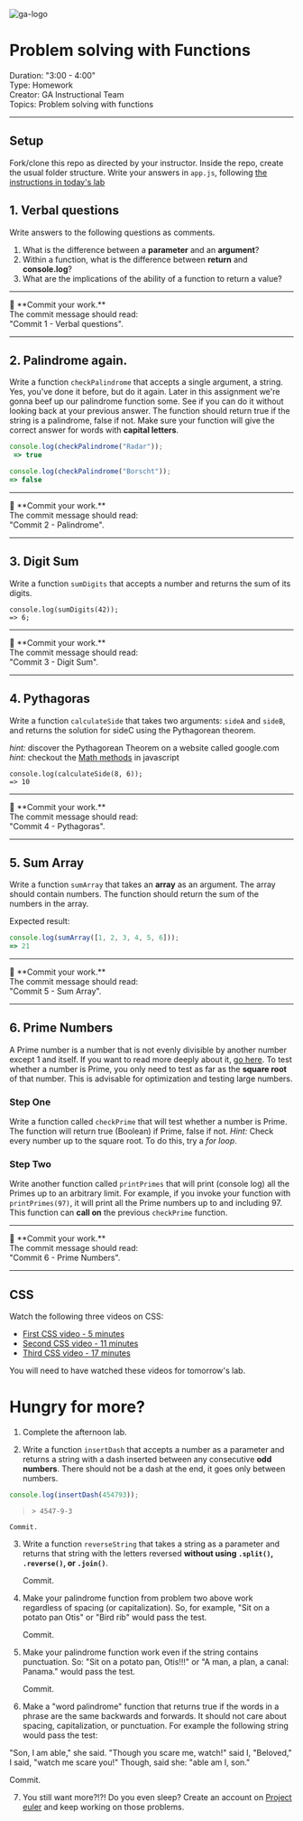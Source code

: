 ![ga-logo](https://camo.githubusercontent.com/6ce15b81c1f06d716d753a61f5db22375fa684da/68747470733a2f2f67612d646173682e73332e616d617a6f6e6177732e636f6d2f70726f64756374696f6e2f6173736574732f6c6f676f2d39663838616536633963333837313639306533333238306663663535376633332e706e67)

# Problem solving with Functions 


Duration: "3:00 - 4:00" <br>
Type: Homework<br>
Creator: GA Instructional Team<br>
Topics: Problem solving with functions<br>

---


## Setup

Fork/clone this repo as directed by your instructor. Inside the repo, create the usual folder structure. Write your answers in `app.js`, following [the instructions in today's lab](https://git.generalassemb.ly/WebDev-Connected-Classroom/functions-lab#setup)




## 1. Verbal questions

Write answers to the following questions as comments. 

1. What is the difference between a **parameter** and an **argument**?
2. Within a function, what is the difference between **return** and **console.log**?
3. What are the implications of the ability of a function to return a value?

<hr>
&#x1F534; **Commit your work.** <br>
The commit message should read: <br>
"Commit 1 - Verbal questions".
<hr>

## 2. Palindrome again.
Write a function `checkPalindrome` that accepts a single argument, a string. Yes, you've done it before, but do it again. Later in this assignment we're gonna beef up our palindrome function some. See if you can do it without looking back at your previous answer. The function should return true if the string is a palindrome, false if not. Make sure your function will give the correct answer for words with **capital letters**.

```javascript
console.log(checkPalindrome("Radar"));
 => true
```

```javascript
console.log(checkPalindrome("Borscht"));
=> false
```

<hr>
&#x1F534; **Commit your work.** <br>
The commit message should read: <br>
"Commit 2 - Palindrome".
<hr>

## 3. Digit Sum
Write a function `sumDigits` that accepts a number and returns the sum of its digits.
```
console.log(sumDigits(42));
=> 6;
```

<hr>
&#x1F534; **Commit your work.** <br>
The commit message should read: <br>
"Commit 3 - Digit Sum".
<hr>

## 4. Pythagoras
Write a function `calculateSide` that takes two arguments: `sideA` and `sideB`, and returns the solution for sideC using the Pythagorean theorem.

_hint:_ discover the Pythagorean Theorem on a website called google.com  
_hint:_ checkout the [Math methods](https://developer.mozilla.org/en-US/docs/Web/JavaScript/Reference/Global_Objects/Math) in javascript
```
console.log(calculateSide(8, 6));
=> 10
```
<hr>
&#x1F534; **Commit your work.** <br>
The commit message should read: <br>
"Commit 4 - Pythagoras".
<hr>

## 5. Sum Array
Write a function `sumArray` that takes an **array** as an argument.
The array should contain numbers. The function should return the sum of the numbers in the array.

Expected result:
```javascript
console.log(sumArray([1, 2, 3, 4, 5, 6]));
=> 21
```
<hr>
&#x1F534; **Commit your work.** <br>
The commit message should read: <br>
"Commit 5 - Sum Array".
<hr>

## 6. Prime Numbers
A Prime number is a number that is not evenly divisible by another number except 1 and itself. If you want to read more deeply about it, [go here](https://en.wikipedia.org/wiki/Prime_number).
To test whether a number is Prime, you only need to test as far as the **square root** of that number. This is advisable for optimization and testing large numbers.

### Step One
Write a function called `checkPrime` that will test whether a number is Prime. The function will return true (Boolean) if Prime, false if not.
_Hint:_ Check every number up to the square root. To do this, try a _for loop_.

### Step Two
Write another function called `printPrimes` that will print (console log) all the Primes up to an arbitrary limit. For example, if you invoke your function with `printPrimes(97)`, it will print all the Prime numbers up to and including 97.
This function can **call on** the previous `checkPrime` function.
</details>

<hr>
&#x1F534; **Commit your work.** <br>
The commit message should read: <br>
"Commit 6 - Prime Numbers".
<hr>


## CSS
Watch the following three videos on CSS:

- [First CSS video - 5 minutes](https://www.youtube.com/watch?v=xWiT2TWCFjc&index=3&list=PLdnONIhPScST0Vy4LrIZiYKpFNoxgyH7J)
- [Second CSS video - 11 minutes](https://www.youtube.com/watch?v=UMMHsQPmfug&index=4&list=PLdnONIhPScST0Vy4LrIZiYKpFNoxgyH7J)
- [Third CSS video - 17 minutes](https://www.youtube.com/watch?v=g0Aq2kP5-CY&index=5&list=PLdnONIhPScST0Vy4LrIZiYKpFNoxgyH7J)

You will need to have watched these videos for tomorrow's lab.

# Hungry for more?

1. Complete the afternoon lab. 

2. Write a function `insertDash` that accepts a number as a parameter and returns a string with a dash inserted between any consecutive **odd numbers**. There should not be a dash at the end, it goes only between numbers.
```javascript
console.log(insertDash(454793));
```
> `> 4547-9-3`

    Commit.

3. Write a function `reverseString` that takes a string as a parameter and returns that string with the letters reversed **without using `.split()`, `.reverse()`, or `.join()`**.

    Commit.

4. Make your palindrome function from problem two above work regardless of spacing (or capitalization). So, for example, "Sit on a potato pan Otis" or "Bird rib" would pass the test.

    Commit.

5. Make your palindrome function work even if the string contains punctuation.  So: "Sit on a potato pan, Otis!!!" or "A man, a plan, a canal: Panama." would pass the test.

    Commit.

6. Make a "word palindrome" function that returns true if the words in a phrase are the same backwards and forwards.  It should not care about spacing, capitalization, or punctuation.  For example the following string would pass the test: 

  "Son, I am able," she said. "Though you scare me, watch!" said I, "Beloved," I said, "watch me scare you!" Though, said she: "able am I, son."

  Commit.

7. You still want more?!?! Do you even sleep? Create an account on [Project euler](https://projecteuler.net/archives) and keep working on those problems.


